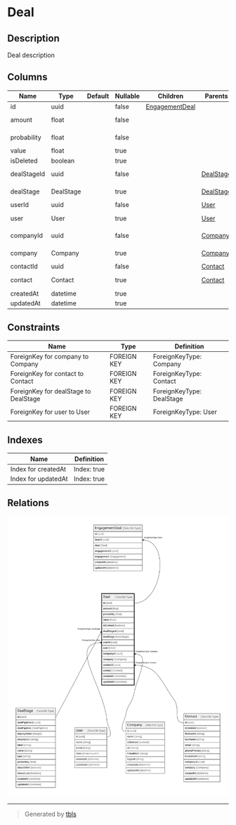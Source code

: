 # Deal

## Description

Deal description

## Columns

| Name | Type | Default | Nullable | Children | Parents | Comment |
| ---- | ---- | ------- | -------- | -------- | ------- | ------- |
| id | uuid |  | false | [EngagementDeal](EngagementDeal.md) |  |  |
| amount | float |  | false |  |  | Deal amount |
| probability | float |  | false |  |  | Deal probability. |
| value | float |  | true |  |  | Deal value |
| isDeleted | boolean |  | true |  |  | Is Deleted? |
| dealStageId | uuid |  | false |  | [DealStage](DealStage.md) | DealStage ID |
| dealStage | DealStage |  | true |  | [DealStage](DealStage.md) | Link to the DealStage |
| userId | uuid |  | false |  | [User](User.md) | User ID |
| user | User |  | true |  | [User](User.md) | Link to the User |
| companyId | uuid |  | false |  | [Company](Company.md) | Company ID |
| company | Company |  | true |  | [Company](Company.md) | Link to the Company |
| contactId | uuid |  | false |  | [Contact](Contact.md) | Contact ID |
| contact | Contact |  | true |  | [Contact](Contact.md) | Link to the Contact |
| createdAt | datetime |  | true |  |  | createdAt |
| updatedAt | datetime |  | true |  |  | updatedAt |

## Constraints

| Name | Type | Definition |
| ---- | ---- | ---------- |
| ForeignKey for company to Company | FOREIGN KEY | ForeignKeyType: Company |
| ForeignKey for contact to Contact | FOREIGN KEY | ForeignKeyType: Contact |
| ForeignKey for dealStage to DealStage | FOREIGN KEY | ForeignKeyType: DealStage |
| ForeignKey for user to User | FOREIGN KEY | ForeignKeyType: User |

## Indexes

| Name | Definition |
| ---- | ---------- |
| Index for createdAt | Index: true |
| Index for updatedAt | Index: true |

## Relations

![er](Deal.svg)

---

> Generated by [tbls](https://github.com/k1LoW/tbls)
